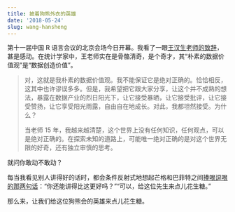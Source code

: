 ```yaml
---
title: 披着狗熊外衣的英雄
date: '2018-05-24'
slug: wang-hansheng
---
```


第十一届中国 R 语言会议的北京会场今日开幕。我看了一眼[王汉生老师的致辞](https://mp.weixin.qq.com/s/IdrFbvkaIxThh398l42rBg)，甚是感动。在统计学家中，王老师实在是骨骼清奇，是个奇才，其“朴素的数据价值观”是“数据创造价值”。

> 对，这就是我朴素的数据价值观。我不能保证它是绝对正确的。恰恰相反，这其中也许谬误多多。但是，我希望把它跟大家分享，让这个并不成熟的想法，暴露在数据产业的烈日阳光下，让它接受暴晒，让它接受批评，让它接受赞扬，让它享受阳光雨露，自由自在地成长。对此，我都坦然接受。为什么？
> 
> 当老师 15 年，我越来越清楚，这个世界上没有任何知识，任何观点，可以是绝对正确的。在探索未知的道路上，可能唯一绝对正确的是对这个世界无限的好奇，还有独立审慎的思考。

就问你敢动不敢动？

每当我看见别人讲得好的话时，都会条件反射式地想起芒格和巴菲特之间[捧哏逗哏的那两句话](http://www.xqfunds.com/website/chali/wenzhang/page12.html)：“你还能讲得比这更好吗？”“可以，给这位先生来点儿花生糖。”

那么来，让我们给这位狗熊会的英雄来点儿花生糖。
